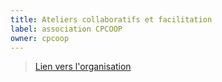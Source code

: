 ```yaml
---
title: Ateliers collaboratifs et facilitation
label: association CPCOOP
owner: cpcoop
---
```


> [Lien vers l'organisation](http://github.com/cpcoop)

